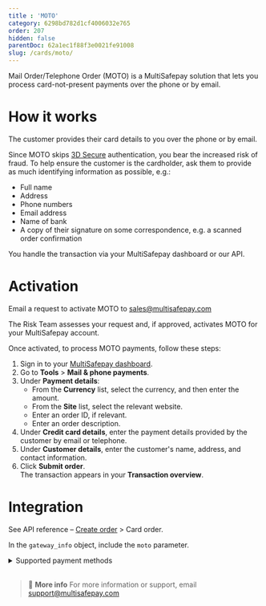 ```yaml
---
title : 'MOTO'
category: 6298bd782d1cf4006032e765
order: 207
hidden: false
parentDoc: 62a1ec1f88f3e0021fe91008
slug: /cards/moto/
---
```


Mail Order/Telephone Order (MOTO) is a MultiSafepay solution that lets you process card-not-present payments over the phone or by email. 

# How it works

The customer provides their card details to you over the phone or by email. 

Since MOTO skips [3D Secure](/cards/3ds2/) authentication, you bear the increased risk of fraud. To help ensure the customer is the cardholder, ask them to provide as much identifying information as possible, e.g.:

- Full name
- Address
- Phone numbers
- Email address
- Name of bank
- A copy of their signature on some correspondence, e.g. a scanned order confirmation

You handle the transaction via your MultiSafepay dashboard or our API. 

# Activation
Email a request to activate MOTO to <sales@multisafepay.com>

The Risk Team assesses your request and, if approved, activates MOTO for your MultiSafepay account. 

Once activated, to process MOTO payments, follow these steps:

1. Sign in to your [MultiSafepay dashboard](https://merchant.multisafepay.com).
2. Go to **Tools** > **Mail & phone payments**.
3. Under **Payment details**:  
    - From the **Currency** list, select the currency, and then enter the amount.
    - From the **Site** list, select the relevant website. 
    - Enter an order ID, if relevant.
    - Enter an order description.
4. Under **Credit card details**, enter the payment details provided by the customer by email or telephone. 
5. Under **Customer details**, enter the customer's name, address, and contact information. 
6. Click **Submit order**.  
The transaction appears in your **Transaction overview**.

# Integration

See API reference – [Create order](https://docs-api.multisafepay.com/reference/createorder) > Card order.

In the `gateway_info` object, include the `moto` parameter.

<details id="supported-payment-methods">
<summary>Supported payment methods</summary>
<br>

- American Express
- Generic credit card gateway
- Maestro, **except for** non-domestic transactions in France, Ireland, and Turkey
- Mastercard
- Visa

</details>
<br>

> 📘 **More info**
> For more information or support, email <support@multisafepay.com>
